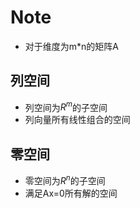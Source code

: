 # Note

- 对于维度为m*n的矩阵A
  
## 列空间

- 列空间为$R^m$的子空间
- 列向量所有线性组合的空间

## 零空间

- 零空间为$R^n$的子空间
- 满足Ax=0所有解的空间
